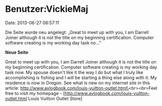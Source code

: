 Benutzer:VickieMaj
==================

Date: 2013-06-27 06:57:11

Die Seite wurde neu angelegt: „Great to meet up with you, I am Darrell
Joiner although it is not the title on my beginning certification.
Computer software creating is my working day task no..."

**Neue Seite**

<div>

Great to meet up with you, I am Darrell Joiner although it is not the
title on my beginning certification. Computer software creating is my
working day task now. My spouse doesn\'t like it the way I do but what I
truly like accomplishing is fishing and I will be starting a thing else
along with it. My residence is now in Oregon. See what is new on my
internet site in this article:
http://www.avlogbook.com/louis-vuitton-outlet.html\<br\>\<br\>Feel free
to visit my homepage -
\[http://www.avlogbook.com/louis-vuitton-outlet.html Louis Vuitton
Outlet Store\]

</div>
